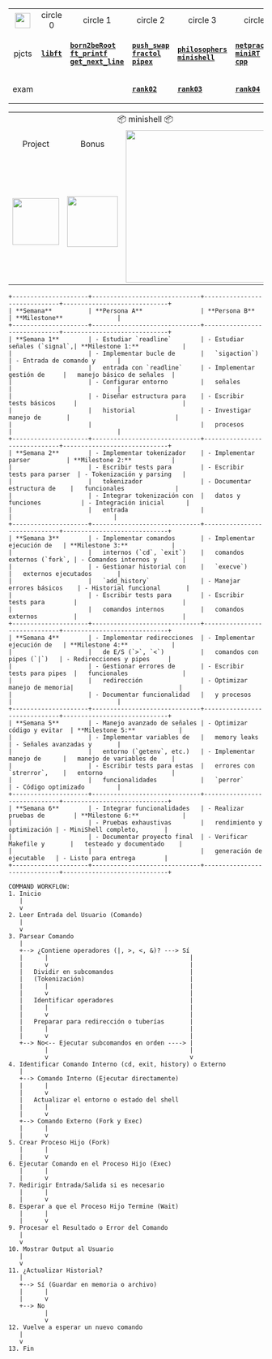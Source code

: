 <div align="center">

<table>
  <tr>
    <th align="center"><a href="https://github.com/LLuisPP/42Cursus/tree/main/"> <img width="30" align="center" src="https://github.com/user-attachments/assets/ac216672-a141-48be-bc53-ae13dd35c799"></a></th>
    <td align="center"> circle 0 </td>
    <td align="center"> circle 1 </td>
    <td align="center"> circle 2 </td>
    <td align="center"> circle 3 </td>
    <td align="center"> circle 4 </td>
  </tr>
  <tr>
    <td align="center">pjcts</td>
    <td align="center">

[**`libft`**](https://github.com/LLuisPP/42Cursus/tree/main/libft)
    </td>
    <td align="left">

  [**`born2beRoot`**](https://github.com/LLuisPP/42Cursus/tree/main/Born2beRoot)<br>
  [**`ft_printf`**](https://github.com/LLuisPP/42Cursus/tree/main/ft_printf)<br>
  [**`get_next_line`**](https://github.com/LLuisPP/42Cursus/tree/main/get_next_line)
    </td>
    <td align="left">

[**`push_swap`**](https://github.com/LLuisPP/42Cursus/tree/main/push_swap)<br>
[**`fractol`**](https://github.com/LLuisPP/42Cursus/tree/main/fractol)<br>
[**`pipex`**](https://github.com/LLuisPP/42Cursus/tree/main/pipex)
    </td>
    <td align="left">

[**`philosophers`**](https://github.com/LLuisPP/42Cursus/tree/main/philosophers)<br>
[**`minishell`**](https://github.com/LLuisPP/42Cursus/tree/main/minishell)
    </td>
    <td align="left">

[**`netpractice`**]()<br>
[**`miniRT`**]()<br>
[**`cpp`**]()
    </td>
  </tr>
  <tr>
    <td align="center">exam</td>
    <td></td>
    <td></td>
    <td>
      
[**`rank02`**](https://github.com/LLuisPP/42-Exams/tree/main/rank02)</td>
    <td>
[**`rank03`**](https://github.com/LLuisPP/42-Exams-rank03)</td>
  <td>
    
[**`rank04`**](https://github.com/LLuisPP/42-exams-rank04)</td>
  </tr>
</table>

<div align="center">

<table>
  <tr>
    <td colspan="4" align="center">📦 minishell 📦</td>
  </tr>
  <tr>
    <td align="center">Project</td>
    <td align="center">Bonus</td>
    <td rowspan="2" align="center"><img width="300" src="https://github.com/user-attachments/assets/eeb9a92d-d3ee-4c0f-8d49-609c2f6da845"></td>
  </tr>
  <tr>
    <td><img width="92" src="https://github.com/user-attachments/assets/23788390-25b9-4723-80a6-a41e72e66eac"></td>
    <td><img width="100" src="https://github.com/LLuisPP/42Cursus/assets/116104082/0df7dd81-56fb-4929-a023-67c7386906dc"></td>
  </tr>
</table>

</div>

</div>
<div align="left">

```
+---------------------+------------------------------+------------------------------+-----------------------------+
| **Semana**          | **Persona A**                | **Persona B**                | **Milestone**               |
+---------------------+------------------------------+------------------------------+-----------------------------+
| **Semana 1**        | - Estudiar `readline`        | - Estudiar señales (`signal`,| **Milestone 1:**            |
|                     | - Implementar bucle de       |   `sigaction`)               | - Entrada de comando y      |
|                     |   entrada con `readline`     | - Implementar gestión de     |   manejo básico de señales  |
|                     | - Configurar entorno         |   señales                    |                             |
|                     | - Diseñar estructura para    | - Escribir tests básicos     |                             |
|                     |   historial                  | - Investigar manejo de       |                             |
|                     |                              |   procesos                   |                             |
+---------------------+------------------------------+------------------------------+-----------------------------+
| **Semana 2**        | - Implementar tokenizador    | - Implementar parser          | **Milestone 2:**           |
|                     | - Escribir tests para        | - Escribir tests para parser  | - Tokenización y parsing   |
|                     |   tokenizador                | - Documentar estructura de    |   funcionales              |
|                     | - Integrar tokenización con  |   datos y funciones           | - Integración inicial      |
|                     |   entrada                    |                               |                            |
+---------------------+------------------------------+------------------------------+-----------------------------+
| **Semana 3**        | - Implementar comandos       | - Implementar ejecución de   | **Milestone 3:**            |
|                     |   internos (`cd`, `exit`)    |   comandos externos (`fork`, | - Comandos internos y       |
|                     | - Gestionar historial con    |   `execve`)                  |   externos ejecutados       |
|                     |   `add_history`              | - Manejar errores básicos    | - Historial funcional       |
|                     | - Escribir tests para        | - Escribir tests para        |                             |
|                     |   comandos internos          |   comandos externos          |                             |
+---------------------+------------------------------+------------------------------+-----------------------------+
| **Semana 4**        | - Implementar redirecciones  | - Implementar ejecución de   | **Milestone 4:**            |
|                     |   de E/S (`>`, `<`)          |   comandos con pipes (`|`)   | - Redirecciones y pipes     |
|                     | - Gestionar errores de       | - Escribir tests para pipes  |   funcionales               |
|                     |   redirección                | - Optimizar manejo de memoria|                             |
|                     | - Documentar funcionalidad   |   y procesos                 |                             |
+---------------------+------------------------------+------------------------------+-----------------------------+
| **Semana 5**        | - Manejo avanzado de señales | - Optimizar código y evitar  | **Milestone 5:**            |
|                     | - Implementar variables de   |   memory leaks               | - Señales avanzadas y       |
|                     |   entorno (`getenv`, etc.)   | - Implementar manejo de      |   manejo de variables de    |
|                     | - Escribir tests para estas  |   errores con `strerror`,    |   entorno                   |
|                     |   funcionalidades            |   `perror`                   | - Código optimizado         |
+---------------------+------------------------------+------------------------------+-----------------------------+
| **Semana 6**        | - Integrar funcionalidades   | - Realizar pruebas de        | **Milestone 6:**            |
|                     | - Pruebas exhaustivas        |   rendimiento y optimización | - MiniShell completo,       |
|                     | - Documentar proyecto final  | - Verificar Makefile y       |   testeado y documentado    |
|                     |                              |   generación de ejecutable   | - Listo para entrega        |
+---------------------+------------------------------+------------------------------+-----------------------------+
```


```
COMMAND WORKFLOW:
1. Inicio
   |
   v
2. Leer Entrada del Usuario (Comando)
   |
   v
3. Parsear Comando
   |
   +--> ¿Contiene operadores (|, >, <, &)? ---> Sí
   |      |                                       |
   |      v                                       |
   |   Dividir en subcomandos                     |
   |   (Tokenización)                             |
   |      |                                       |
   |      v                                       |
   |   Identificar operadores                     |
   |      |                                       |
   |      v                                       |
   |   Preparar para redirección o tuberías       |
   |      |                                       |
   |      v                                       |
   +--> No<-- Ejecutar subcomandos en orden ----> |
          |                                       |
          v                                       v
4. Identificar Comando Interno (cd, exit, history) o Externo
   |
   +--> Comando Interno (Ejecutar directamente)  
   |      |  
   |      v  
   |   Actualizar el entorno o estado del shell
   |      |
   |      v
   +--> Comando Externo (Fork y Exec)
   |      |
   |      v
5. Crear Proceso Hijo (Fork)
   |      |
   |      v
6. Ejecutar Comando en el Proceso Hijo (Exec)
   |      |
   |      v
7. Redirigir Entrada/Salida si es necesario
   |      |
   |      v
8. Esperar a que el Proceso Hijo Termine (Wait)
   |      |
   |      v
9. Procesar el Resultado o Error del Comando
   |
   v
10. Mostrar Output al Usuario
   |
   v
11. ¿Actualizar Historial?
   |
   +--> Sí (Guardar en memoria o archivo)
   |      |
   |      v
   +--> No
          |
          v
12. Vuelve a esperar un nuevo comando
   |
   v
13. Fin

```

</div>
